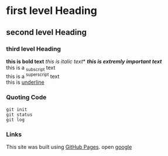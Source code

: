 # first level Heading
## second level Heading
### third level Heading

**this is bold text**
*this is italic text**
***this is extremly important text***  
this is a <sub>subscript</sub> text  
this is a <sup>superscript</sup> text  
this is <ins>underline</ins>  

### Quoting Code
`git init`  
`git status`  
`git log`  

### Links
This site was built using [GitHub Pages](https://pages.github.com/).
open [google](https://www.google.com/)




    
